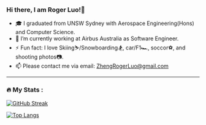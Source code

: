 ### Hi there, I am Roger Luo!👋

- 🎓 I graduated from UNSW Sydney with Aerospace Engineering(Hons) and Computer Science.
- 💼 I’m currently working at Airbus Australia as Software Engineer.
- ⚡ Fun fact: I love Skiing⛷️/Snowboarding🏂, car/F1🏎️, soccor⚽, and shooting photos📷.
- 📫 Please contact me via email: ZhengRogerLuo@gmail.com


---
### :fire: My Stats :
[![GitHub Streak](http://github-readme-streak-stats.herokuapp.com?user=Rlogarisation&mode=weekly)](https://git.io/streak-stats)

[![Top Langs](https://github-readme-stats.vercel.app/api/top-langs/?username=Rlogarisation&layout=compact)](https://github.com/anuraghazra/github-readme-stats)
